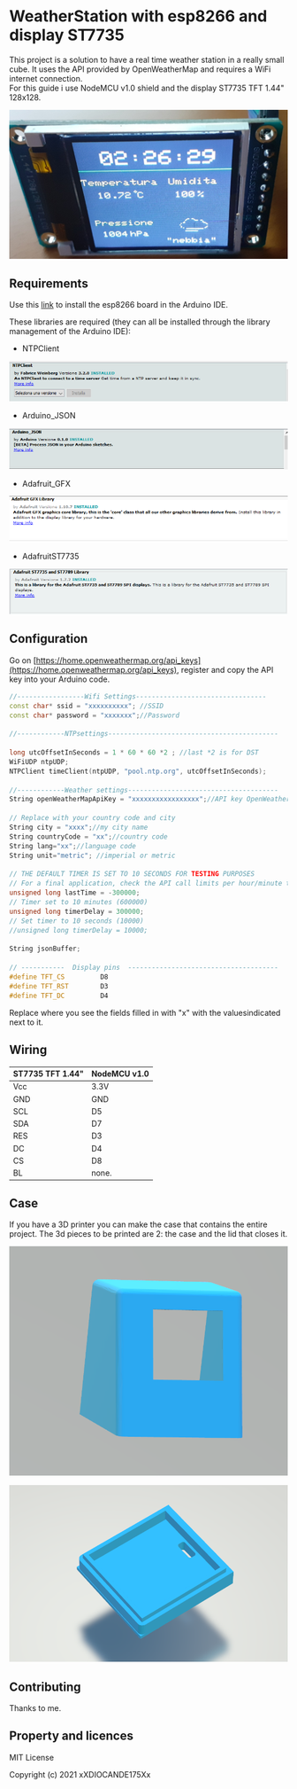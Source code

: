 # WeatherStation with esp8266 and display ST7735

This project is a solution to have a real time weather station in a really small cube. It uses the API provided by OpenWeatherMap and requires a WiFi internet connection.  
For this guide i use NodeMCU v1.0 shield and the display ST7735 TFT 1.44" 128x128.

![Screenshot](screen/screenDisplay.jpg)

## Requirements

Use this [link](https://github.com/esp8266/Arduino) to install the esp8266 board in the Arduino IDE.

These libraries are required (they can all be installed through the library management of the Arduino IDE):

* NTPClient

![Screenshot](screen/ntpClient.PNG)
* Arduino_JSON

![Screenshot](screen/Arduino_JSON.PNG)
* Adafruit_GFX

![Screenshot](screen/AdafruitGFX.PNG)
* AdafruitST7735

![Screenshot](screen/AdafruitST7735.PNG)



## Configuration
Go on [https://home.openweathermap.org/api_keys](https://home.openweathermap.org/api_keys), register and copy the API key into your Arduino code.
```c++
//-----------------Wifi Settings---------------------------------
const char* ssid = "xxxxxxxxxx"; //SSID 
const char* password = "xxxxxxx";//Password

//------------NTPsettings-------------------------------------------

long utcOffsetInSeconds = 1 * 60 * 60 *2 ; //last *2 is for DST
WiFiUDP ntpUDP;
NTPClient timeClient(ntpUDP, "pool.ntp.org", utcOffsetInSeconds);

//------------Weather settings--------------------------------------
String openWeatherMapApiKey = "xxxxxxxxxxxxxxxxx";//API key OpenWeatherMap

// Replace with your country code and city
String city = "xxxx";//my city name
String countryCode = "xx";//country code
String lang="xx";//language code
String unit="metric"; //imperial or metric

// THE DEFAULT TIMER IS SET TO 10 SECONDS FOR TESTING PURPOSES
// For a final application, check the API call limits per hour/minute to avoid getting blocked/banned
unsigned long lastTime = -300000;
// Timer set to 10 minutes (600000)
unsigned long timerDelay = 300000;
// Set timer to 10 seconds (10000)
//unsigned long timerDelay = 10000;

String jsonBuffer;

// -----------  Display pins  --------------------------------------
#define TFT_CS         D8      
#define TFT_RST        D3
#define TFT_DC         D4
```
Replace where you see the fields filled in with "x" with the values ​​indicated next to it.

## Wiring
|  ST7735 TFT 1.44" |NodeMCU v1.0|
| ------ | ------ |
|Vcc | 3.3V|
| GND| GND |
| SCL | D5 |
| SDA | D7 |
| RES | D3 |
| DC | D4 |
| CS | D8 |
| BL | none. |

## Case
If you have a 3D printer you can make the case that contains the entire project.
The 3d pieces to be printed are 2: the case and the lid that closes it.

![Screenshot](screen/case.PNG)

![Screenshot](screen/coperchio.PNG)

## Contributing
Thanks to me.
## Property and licences

MIT License

Copyright (c) 2021 xXDIOCANDE175Xx
